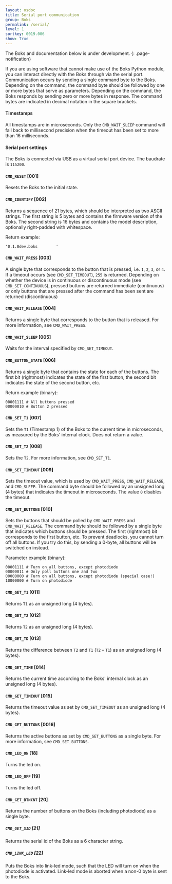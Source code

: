 ```yaml
---
layout: osdoc
title: Serial port communication
group: Boks
permalink: /serial/
level: 1
sortkey: 0019.006
show: True
---
```


The Boks and documentation below is under development.
{: .page-notification}

If you are using software that cannot make use of the Boks Python module, you can interact directly with the Boks through via the serial port. Communication occurs by sending a single command byte to the Boks. Depending on the command, the command byte should be followed by one or more bytes that serve as parameters. Depending on the command, the Boks responds by sending zero or more bytes in response. The command bytes are indicated in decimal notation in the square brackets.

#### Timestamps

All timestamps are in microseconds. Only the `CMD_WAIT_SLEEP` command will fall back to millisecond precision when the timeout has been set to more than 16 milliseconds.

#### Serial port settings

The Boks is connected via USB as a virtual serial port device. The baudrate is `115200`.

#### `CMD_RESET` [001]

Resets the Boks to the initial state.

#### `CMD_IDENTIFY` [002]

Returns a sequence of 21 bytes, which should be interpreted as two ASCII strings. The first string is 5 bytes and contains the firmware version of the Boks. The second string is 16 bytes and contains the model description, optionally right-padded with whitespace.

Return example:

	'0.1.0dev.boks        '

#### `CMD_WAIT_PRESS` [003]

A single byte that corresponds to the button that is pressed, i.e. `1`, `2`, `3`, or `4`. If a timeout occurs (see `CMD_SET_TIMEOUT`), `255` is returned. Depending on whether the device is in continuous or discontinuous mode (see `CMD_SET_CONTINUOUS`), pressed buttons are returned immediate (continuous) or only buttons that are pressed after the command has been sent are returned (discontinuous)

#### `CMD_WAIT_RELEASE` [004]

Returns a single byte that corresponds to the button that is released. For more information, see `CMD_WAIT_PRESS`.

#### `CMD_WAIT_SLEEP` [005]

Waits for the interval specified by `CMD_SET_TIMEOUT`.

#### `CMD_BUTTON_STATE` [006]

Returns a single byte that contains the state for each of the buttons. The first bit (rightmost) indicates the state of the first button, the second bit indicates the state of the second button, etc.

Return example (binary):

	00001111 # All buttons pressed
	00000010 # Button 2 pressed

#### `CMD_SET_T1` [007]

Sets the `T1` (Timestamp 1) of the Boks to the current time in microseconds, as measured by the Boks' internal clock. Does not return a value.

#### `CMD_SET_T2` [008]

Sets the `T2`. For more information, see `CMD_SET_T1`.

#### `CMD_SET_TIMEOUT` [009]

Sets the timeout value, which is used by `CMD_WAIT_PRESS`, `CMD_WAIT_RELEASE`, and `CMD_SLEEP`. The command byte should be followed by an unsigned long (4 bytes) that indicates the timeout in microseconds. The value `0` disables the timeout.

#### `CMD_SET_BUTTONS` [010]

Sets the buttons that should be polled by `CMD_WAIT_PRESS` and `CMD_WAIT_RELEASE`. The command byte should be followed by a single byte that indicates which buttons should be pressed. The first (rightmost) bit corresponds to the first button, etc. To prevent deadlocks, you cannot turn off all buttons. If you try do this, by sending a 0-byte, all buttons will be switched on instead.

Parameter example (binary):

	00001111 # Turn on all buttons, except photodiode
	00000011 # Only poll buttons one and two
	00000000 # Turn on all buttons, except photodiode (special case!)
	10000000 # Turn on photodiode

#### `CMD_GET_T1` [011]

Returns `T1` as an unsigned long (4 bytes).

#### `CMD_GET_T2` [012]

Returns `T2` as an unsigned long (4 bytes).

#### `CMD_GET_TD` [013]

Returns the difference between `T2` and `T1` (`T2` – `T1`) as an unsigned long (4 bytes).

#### `CMD_GET_TIME` [014]

Returns the current time according to the Boks' internal clock as an unsigned long (4 bytes).

#### `CMD_GET_TIMEOUT` [015]

Returns the timeout value as set by `CMD_SET_TIMEOUT` as an unsigned long (4 bytes).

#### `CMD_GET_BUTTONS` [0016]

Returns the active buttons as set by `CMD_SET_BUTTONS` as a single byte. For more information, see `CMD_SET_BUTTONS`.

#### `CMD_LED_ON` [18]

Turns the led on.

#### `CMD_LED_OFF` [19]

Turns the led off.

#### `CMD_GET_BTNCNT` [20]

Returns the number of buttons on the Boks (including photodiode) as a single byte.

##### `CMD_GET_SID` [21]

Returns the serial id of the Boks as a 6 character string.

##### `CMD_LINK_LED` [22]

Puts the Boks into link-led mode, such that the LED will turn on when the photodiode is activated. Link-led mode is aborted when a non-0 byte is sent to the Boks.